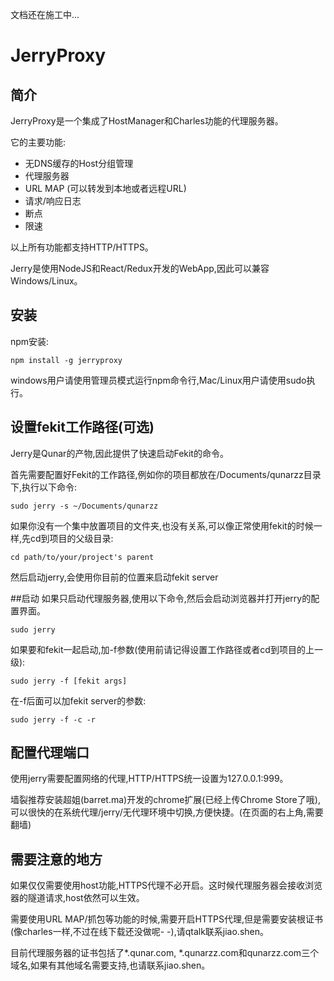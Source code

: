 文档还在施工中...

# JerryProxy
## 简介
JerryProxy是一个集成了HostManager和Charles功能的代理服务器。

它的主要功能:
- 无DNS缓存的Host分组管理
- 代理服务器
- URL MAP (可以转发到本地或者远程URL)
- 请求/响应日志
- 断点
- 限速

以上所有功能都支持HTTP/HTTPS。

Jerry是使用NodeJS和React/Redux开发的WebApp,因此可以兼容Windows/Linux。

## 安装

npm安装:
```
npm install -g jerryproxy
```
windows用户请使用管理员模式运行npm命令行,Mac/Linux用户请使用sudo执行。

## 设置fekit工作路径(可选)
Jerry是Qunar的产物,因此提供了快速启动Fekit的命令。

首先需要配置好Fekit的工作路径,例如你的项目都放在/Documents/qunarzz目录下,执行以下命令:
```
sudo jerry -s ~/Documents/qunarzz
```
如果你没有一个集中放置项目的文件夹,也没有关系,可以像正常使用fekit的时候一样,先cd到项目的父级目录:
```
cd path/to/your/project's parent
```
然后启动jerry,会使用你目前的位置来启动fekit server

##启动
如果只启动代理服务器,使用以下命令,然后会启动浏览器并打开jerry的配置界面。
```
sudo jerry
```
如果要和fekit一起启动,加-f参数(使用前请记得设置工作路径或者cd到项目的上一级):
```
sudo jerry -f [fekit args]
```
在-f后面可以加fekit server的参数:
```
sudo jerry -f -c -r
```

## 配置代理端口
使用jerry需要配置网络的代理,HTTP/HTTPS统一设置为127.0.0.1:999。

墙裂推荐安装超姐(barret.ma)开发的chrome扩展(已经上传Chrome Store了哦),可以很快的在系统代理/jerry/无代理环境中切换,方便快捷。(在页面的右上角,需要翻墙)

## 需要注意的地方
如果仅仅需要使用host功能,HTTPS代理不必开启。这时候代理服务器会接收浏览器的隧道请求,host依然可以生效。

需要使用URL MAP/抓包等功能的时候,需要开启HTTPS代理,但是需要安装根证书(像charles一样,不过在线下载还没做呢- -),请qtalk联系jiao.shen。

目前代理服务器的证书包括了*.qunar.com, *.qunarzz.com和qunarzz.com三个域名,如果有其他域名需要支持,也请联系jiao.shen。
